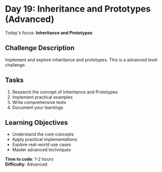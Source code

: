 # Day 19: Inheritance and Prototypes (Advanced)

Today's focus: **Inheritance and Prototypes**

## Challenge Description
Implement and explore inheritance and prototypes. This is a advanced level challenge.

## Tasks
1. Research the concept of Inheritance and Prototypes
2. Implement practical examples
3. Write comprehensive tests
4. Document your learnings

## Learning Objectives
- Understand the core concepts
- Apply practical implementations
- Explore real-world use cases
- Master advanced techniques

**Time to code**: 1-2 hours  
**Difficulty**: Advanced